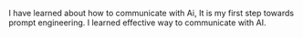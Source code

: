 I have learned about how to communicate with Ai, It is my first step towards prompt engineering. I learned effective way to communicate with AI.
